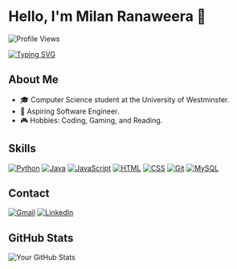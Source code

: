 # Hello, I'm Milan Ranaweera 👋

![Profile Views](https://komarev.com/ghpvc/?username=MilanRanaweera&color=blue)

[![Typing SVG](https://readme-typing-svg.herokuapp.com?font=Fira+Code&duration=4000&pause=1000&color=F75C7E&width=435&lines=Computer+Science+Student;Aspiring+Software+Engineer)](https://github.com/MilanRanaweera)

## About Me

- 🎓 Computer Science student at the University of Westminster.
- 💼 Aspiring Software Engineer.
- 🎮 Hobbies: Coding, Gaming, and Reading.

## Skills

[![Python](https://img.shields.io/badge/Python-3776AB?style=for-the-badge&logo=python&logoColor=white)](https://www.python.org/)
[![Java](https://img.shields.io/badge/Java-007396?style=for-the-badge&logo=java&logoColor=white)](https://www.java.com/en/)
[![JavaScript](https://img.shields.io/badge/JavaScript-F7DF1E?style=for-the-badge&logo=javascript&logoColor=black)](https://www.javascript.com/)
[![HTML](https://img.shields.io/badge/HTML-E34F26?style=for-the-badge&logo=html5&logoColor=white)](https://html.com/)
[![CSS](https://img.shields.io/badge/CSS-1572B6?style=for-the-badge&logo=css3&logoColor=white)](https://developer.mozilla.org/en-US/docs/Web/CSS)
[![Git](https://img.shields.io/badge/Git-F05032?style=for-the-badge&logo=git&logoColor=white)](https://git-scm.com/)
[![MySQL](https://img.shields.io/badge/MySQL-4479A1?style=for-the-badge&logo=mysql&logoColor=white)](https://www.mysql.com/)


## Contact

[![Gmail](https://img.shields.io/badge/Gmail-D14836?style=for-the-badge&logo=gmail&logoColor=white)](mailto:milanranaweera44@gmail.com)
[![LinkedIn](https://img.shields.io/badge/LinkedIn-0077B5?style=for-the-badge&logo=linkedin&logoColor=white)](https://www.linkedin.com/in/ishara-ranaweera-946897310/)


## GitHub Stats

![Your GitHub Stats](https://github-readme-stats.vercel.app/api?username=MilanRanaweera&show_icons=true&theme=radical)


